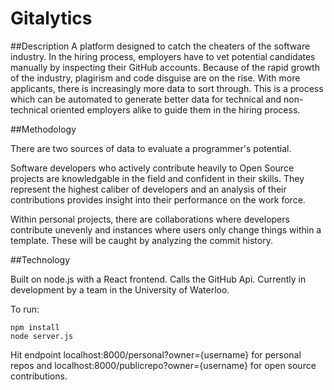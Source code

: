 # Gitalytics

##Description
A platform designed to catch the cheaters of the software industry. In the hiring process, employers have to vet potential candidates manually by inspecting their GitHub accounts. Because of the rapid growth of the industry, plagirism and code disguise are on the rise. With more applicants, there is increasingly more data to sort through. This is a process which can be automated to generate better data for technical and non-technical oriented employers alike to guide them in the hiring process. 

##Methodology

There are two sources of data to evaluate a programmer's potential. 

Software developers who actively contribute heavily to Open Source projects are knowledgable in the field and confident in their skills. They represent the highest caliber of developers and an analysis of their contributions provides insight into their performance on the work force. 

Within personal projects, there are collaborations where developers contribute unevenly and instances where users only change things within a template. These will be caught by analyzing the commit history.   

##Technology 

Built on node.js with a React frontend. Calls the GitHub Api.
Currently in development by a team in the University of Waterloo. 

To run: 
```
npm install 
node server.js
```
Hit endpoint localhost:8000/personal?owner={username} for personal repos and localhost:8000/publicrepo?owner={username} for open source contributions. 
